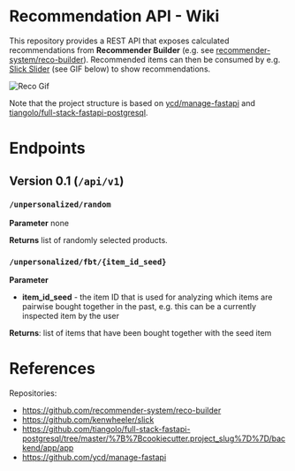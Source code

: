 # Recommendation API - Wiki

This repository provides a REST API that exposes calculated recommendations from **Recommender Builder** (e.g.
see [recommender-system/reco-builder][reco-builder]). Recommended items can then be consumed by
e.g. [Slick Slider][Slick Slider] (see GIF below) to show recommendations.

![Reco Gif](https://santhalus.de/wp-content/uploads/2021/09/reco.gif)

Note that the project structure is based on
[ycd/manage-fastapi][ycd] and [tiangolo/full-stack-fastapi-postgresql][tiangolo].

# Endpoints

## Version 0.1 (`/api/v1`)

### `/unpersonalized/random`

**Parameter** none

**Returns** list of randomly selected products.


### `/unpersonalized/fbt/{item_id_seed}`

**Parameter**
- **item_id_seed** - the item ID that is used for analyzing which items are pairwise bought together in the past, e.g. this
  can be a currently inspected item by the user

**Returns**: list of items that have been bought together with the seed item

# References

Repositories:

- https://github.com/recommender-system/reco-builder
- https://github.com/kenwheeler/slick
- https://github.com/tiangolo/full-stack-fastapi-postgresql/tree/master/%7B%7Bcookiecutter.project_slug%7D%7D/backend/app/app
- https://github.com/ycd/manage-fastapi

[reco-builder]: https://github.com/recommender-system/reco-builder

[Slick Slider]: https://github.com/kenwheeler/slick

[tiangolo]: https://github.com/tiangolo/full-stack-fastapi-postgresql/tree/master/%7B%7Bcookiecutter.project_slug%7D%7D/backend/app/app

[ycd]: https://github.com/ycd/manage-fastapi


<html>

</html>